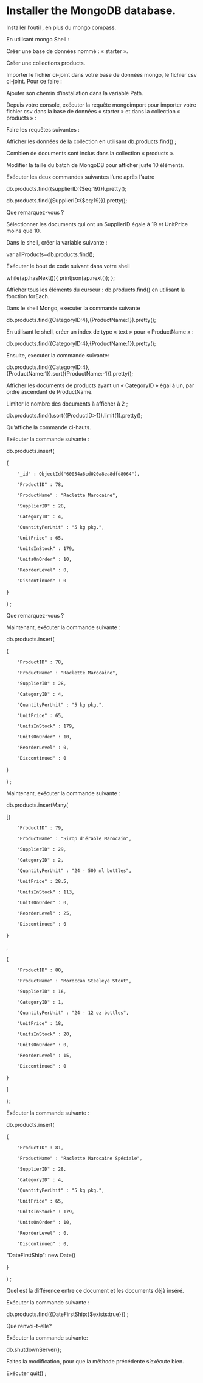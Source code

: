 # Installer the MongoDB database.

Installer l’outil  , en plus  du mongo compass.

En utilisant mongo Shell :

Créer une base de données nommé : « starter ».

Créer une collections products.

Importer le fichier ci-joint dans votre base de données mongo, le fichier csv ci-joint. Pour ce faire : 

Ajouter son chemin d’installation dans la variable Path.

Depuis votre console, exécuter la requête mongoimport pour importer votre fichier csv dans la base de données « starter » et dans la collection « products » :


Faire les requêtes suivantes :

Afficher les données de la collection en utilisant db.products.find() ;

Combien de documents sont inclus dans la collection « products ».

Modifier la taille du batch de MongoDB pour afficher juste 10 éléments.

Exécuter les deux commandes suivantes l’une après l’autre

db.products.find({supplierID:{$eq:19}}).pretty();

db.products.find({SupplierID:{$eq:19}}).pretty();

Que remarquez-vous ?

Sélectionner les documents qui ont un SupplierID égale à 19 et UnitPrice moins que 10.

Dans le shell, créer la variable suivante :

var allProducts=db.products.find();

Exécuter le bout de code suivant dans votre shell

while(ap.hasNext()){ printjson(ap.next()); };

Afficher tous les éléments du curseur : db.products.find() en utilisant la fonction forEach.

Dans le shell Mongo, executer la commande suivante

db.products.find({CategoryID:4},{ProductName:1}).pretty();

En utilisant le shell, créer un index de type « text » pour « ProductName » :

db.products.find({CategoryID:4},{ProductName:1}).pretty();

Ensuite, executer la commande suivante:

db.products.find({CategoryID:4},{ProductName:1}).sort({ProductName:-1}).pretty();

Afficher les documents de products ayant un « CategoryID » égal à un, par ordre ascendant de ProductName.

Limiter le nombre des documents à afficher à 2 ;

db.products.find().sort({ProductID:-1}).limit(1).pretty();

Qu’affiche la commande ci-hauts.

Exécuter la commande suivante :

db.products.insert(

{

        "_id" : ObjectId("60054a6cd020a8ea8dfd8064"),

        "ProductID" : 78,

        "ProductName" : "Raclette Marocaine",

        "SupplierID" : 28,

        "CategoryID" : 4,

        "QuantityPerUnit" : "5 kg pkg.",

        "UnitPrice" : 65,

        "UnitsInStock" : 179,

        "UnitsOnOrder" : 10,

        "ReorderLevel" : 0,

        "Discontinued" : 0

}

) ;

Que remarquez-vous ?

Maintenant, exécuter la commande suivante :

db.products.insert(

{

        "ProductID" : 78,

        "ProductName" : "Raclette Marocaine",

        "SupplierID" : 28,

        "CategoryID" : 4,

        "QuantityPerUnit" : "5 kg pkg.",

        "UnitPrice" : 65,

        "UnitsInStock" : 179,

        "UnitsOnOrder" : 10,

        "ReorderLevel" : 0,

        "Discontinued" : 0

}

) ;

Maintenant, exécuter la commande suivante :

db.products.insertMany(

[{

        "ProductID" : 79,

        "ProductName" : "Sirop d'érable Marocain",

        "SupplierID" : 29,

        "CategoryID" : 2,

        "QuantityPerUnit" : "24 - 500 ml bottles",

        "UnitPrice" : 28.5,

        "UnitsInStock" : 113,

        "UnitsOnOrder" : 0,

        "ReorderLevel" : 25,

        "Discontinued" : 0

}

,

{

        "ProductID" : 80,

        "ProductName" : "Moroccan Steeleye Stout",

        "SupplierID" : 16,

        "CategoryID" : 1,

        "QuantityPerUnit" : "24 - 12 oz bottles",

        "UnitPrice" : 18,

        "UnitsInStock" : 20,

        "UnitsOnOrder" : 0,

        "ReorderLevel" : 15,

        "Discontinued" : 0

}

]

);

Exécuter la commande suivante :

db.products.insert(

{

        "ProductID" : 81,

        "ProductName" : "Raclette Marocaine Spéciale",

        "SupplierID" : 28,

        "CategoryID" : 4,

        "QuantityPerUnit" : "5 kg pkg.",

        "UnitPrice" : 65,

        "UnitsInStock" : 179,

        "UnitsOnOrder" : 10,

        "ReorderLevel" : 0,

        "Discontinued" : 0,

"DateFirstShip": new Date()

}

) ;

Quel est la différence entre ce document et les documents déjà inséré.

Exécuter la commande suivante :

db.products.find({DateFirstShip:{$exists:true}}) ;

Que renvoi-t-elle?

Exécuter la commande suivante:

db.shutdownServer();

Faites la modification, pour que la méthode précédente s’exécute bien.

Exécuter quit() ;

